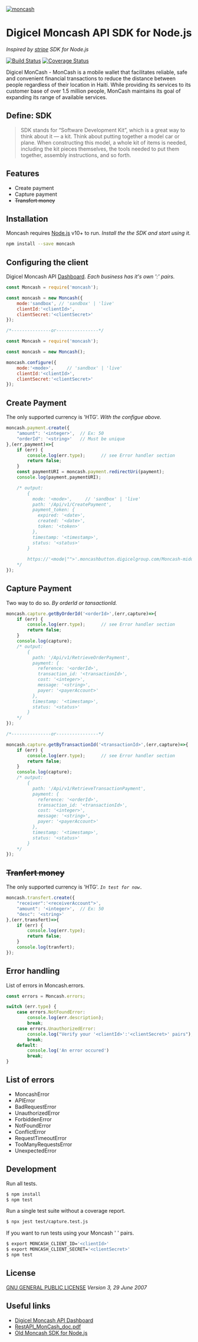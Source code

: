 [![moncash](https://sandbox.moncashbutton.digicelgroup.com/Moncash-middleware/resources/assets/images/MC_button.png)](https://sandbox.moncashbutton.digicelgroup.com/)

# Digicel Moncash API SDK for Node.js
_Inspired by [stripe](https://github.com/stripe/stripe-node) SDK for Node.js_

[![Build Status](https://travis-ci.com/allyourdate-team/moncash-node.js.svg?branch=main)](https://travis-ci.com/allyourdate-team/moncash-node.js) [![Coverage Status](https://coveralls.io/repos/github/allyourdate-team/moncash-node.js/badge.svg?branch=main)](https://coveralls.io/github/allyourdate-team/moncash-node.js?branch=main)

Digicel MonCash - MonCash is a mobile wallet that facilitates reliable, safe and convenient financial transactions to reduce the distance between people regardless of their location in Haiti. While providing its services to its customer base of over 1.5 million people, MonCash maintains its goal of expanding its range of available services.

## Define: SDK
> SDK stands for “Software Development Kit”, which is a great way to think about it — a kit.
> Think about putting together a model car or plane. When constructing this  model, a whole kit of items is needed, including the kit pieces themselves, the tools needed to put them together, assembly instructions, and so forth.

## Features
- Create payment
- Capture payment
- ~~Transfert money~~

## Installation
Moncash requires [Node.js](https://nodejs.org/) v10+ to run.
_Install the the SDK and start using it._

```sh
npm install --save moncash
```

## Configuring the client
Digicel Moncash API [Dashboard](https://sandbox.moncashbutton.digicelgroup.com/Moncash-business/Login).
_Each business has it's own '<clientId>:<clientSecret>' pairs._
```javascript
const Moncash = require('moncash');

const moncash = new Moncash({
    mode:'sandbox', // 'sandbox' | 'live'
    clientId:'<clientId>',
    clientSecret:'<clientSecret>'
});

/*---------------or----------------*/

const Moncash = require('moncash');

const moncash = new Moncash();

moncash.configure({
    mode:'<mode>',     // 'sandbox' | 'live'
    clientId:'<clientId>',
    clientSecret:'<clientSecret>'
});
```
## Create Payment
The only supported currency is 'HTG'.
_With the configue above._
```javascript
moncash.payment.create({
    "amount": '<integer>',  // Ex: 50
    "orderId": '<string>'   // Must be unique 
},(err,payment)=>{
    if (err) {
        console.log(err.type);      // see Error handler section
        return false;
    }
    const paymentURI = moncash.payment.redirectUri(payment);
    console.log(payment,paymentURI);

    /* output:
        {
          mode: '<mode>',     // 'sandbox' | 'live'
          path: '/Api/v1/CreatePayment',
          payment_token: {
            expired: '<date>',
            created: '<date>',
            token: '<token>'
          },
          timestamp: '<timestamp>',
          status: '<status>'
        } 
        
        https://'<mode|"">'.moncashbutton.digicelgroup.com/Moncash-middleware/Payment/Redirect?token='<token>'
    */
});
```
## Capture Payment
Two way to do so.
_By orderId or tansactionId._
```javascript
moncash.capture.getByOrderId('<orderId>',(err,capture)=>{
    if (err) {
        console.log(err.type);      // see Error handler section
        return false;
    }
    console.log(capture);
    /* output:
        {
          path: '/Api/v1/RetrieveOrderPayment',
          payment: {
            reference: '<orderId>',
            transaction_id: '<transactionId>',
            cost: '<integer>',
            message: '<string>',
            payer: '<payerAccount>'
          },
          timestamp: '<timestamp>',
          status: '<status>'
        }
    */
});

/*---------------or----------------*/

moncash.capture.getByTransactionId('<transactionId>',(err,capture)=>{
    if (err) {
        console.log(err.type);      // see Error handler section
        return false;
    }
    console.log(capture);
    /* output:
        {
          path: '/Api/v1/RetrieveTransactionPayment',
          payment: {
            reference: '<orderId>',
            transaction_id: '<transactionId>',
            cost: '<integer>',
            message: '<string>',
            payer: '<payerAccount>'
          },
          timestamp: '<timestamp>',
          status: '<status>'
        }
    */
});
```

## ~~Tranfert money~~
The only supported currency is 'HTG'.
_`In test for now.`_
```javascript
moncash.transfert.create({
    "receiver":'<receiverAccount">',
    "amount": '<integer>',  // Ex: 50
    "desc": '<string>'
},(err,transfert)=>{
    if (err) {
        console.log(err.type);
        return false;
    }
    console.log(tranfert);
});
```

## Error handling
List of errors in Moncash.errors.
```javascript
const errors = Moncash.errors;

switch (err.type) {
    case errors.NotFoundError:
        console.log(err.description);
        break;
    case errors.UnauthorizedError:
        console.log("Verify your '<clientId>':'<clientSecret>' pairs");
        break;
    default:
        console.log('An error occured')
        break;
}
```
## List of errors
- MoncashError
- APIError
- BadRequestError
- UnauthorizedError
- ForbiddenError
- NotFoundError
- ConflictError
- RequestTimeoutError
- TooManyRequestsError
- UnexpectedError


## Development
Run all tests.
```bash
$ npm install
$ npm test
```

Run a single test suite without a coverage report.

```bash
$ npx jest test/capture.test.js
```

If you want to run tests using your Moncash '<clientId> <clientSecret>' pairs.

```bash
$ export MONCASH_CLIENT_ID='<clientId>'
$ export MONCASH_CLIENT_SECRET='<clientSecret>'
$ npm test
```

## License
[GNU GENERAL PUBLIC LICENSE](https://www.gnu.org/licenses/gpl-3.0.txt)
_Version 3, 29 June 2007_

## Useful links
- [Digicel Moncash API Dashboard](https://sandbox.moncashbutton.digicelgroup.com)
- [RestAPI_MonCash_doc.pdf](https://sandbox.moncashbutton.digicelgroup.com/Moncash-business/resources/doc/RestAPI_MonCash_doc.pdf)
- [Old Moncash SDK for Node.js](https://github.com/ecelestin/ecelestin-Moncash-sdk-nodejs)
